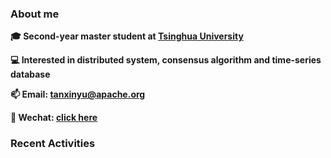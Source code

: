 ### About me

**🎓 Second-year master student at [Tsinghua University](https://www.tsinghua.edu.cn/)**

**💻 Interested in distributed system, consensus algorithm and time-series database**

**📫 Email: tanxinyu@apache.org**

**💬 Wechat: [click here](https://github.com/LebronAl/LebronAl/issues/1)**

### Recent Activities
<!--START_SECTION:activity-->


<!--END_SECTION:activity-->
